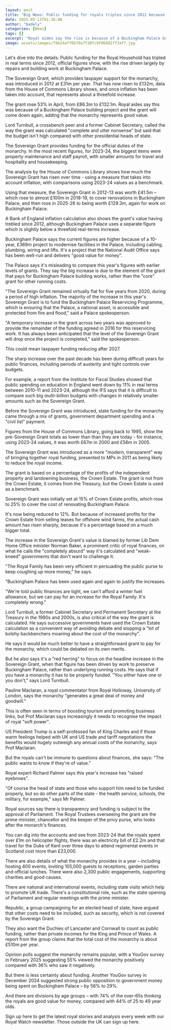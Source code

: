 ```yaml
---
layout: post
title: "Big News: Public funding for royals triples since 2012 because of Palace works"
date: 2025-05-11T01:36:06
author: "badely"
categories: [News]
tags: []
excerpt: "Royal aides say the rise is because of a Buckingham Palace building project and the funding will come down again."
image: assets/images/f8b24aff6b70a7f207c9f868027f3af7.jpg
---
```


Let's dive into the details: Public funding for the Royal Household has tripled in real terms since 2012, official figures show, with the rise driven largely by repairs and building work at Buckingham Palace.

The Sovereign Grant, which provides taxpayer support for the monarchy, was introduced in 2012 at £31m per year. That has now risen to £132m, data from the House of Commons Library shows, and once inflation has been taken into account, that represents about a threefold increase.

The grant rose 53% in April, from £86.3m to £132.1m. Royal aides say this was because of a Buckingham Palace building project and the grant will come down again, adding that the monarchy represents good value.

Lord Turnbull, a crossbench peer and a former Cabinet Secretary, called the way the grant was calculated "complete and utter nonsense" but said that the budget isn't high compared with other presidential heads of state.

The Sovereign Grant provides funding for the official duties of the monarchy. In the most recent figures, for 2023-24, the biggest items were property maintenance and staff payroll, with smaller amounts for travel and hospitality and housekeeping.

The analysis by the House of Commons Library shows how much the Sovereign Grant has risen over time - using a measure that takes into account inflation, with comparisons using 2023-24 values as a benchmark.

Using that measure, the Sovereign Grant in 2012-13 was worth £41.5m – which rose to almost £100m in 2018-19, to cover renovations in Buckingham Palace, and then rose in 2025-26 to being worth £129.3m, again for work on Buckingham Palace.

A Bank of England inflation calculation also shows the grant's value having trebled since 2012, although Buckingham Palace uses a separate figure which is slightly below a threefold real-terms increase.

Buckingham Palace says the current figures are higher because of a 10-year, £369m project to modernise facilities in the Palace, including cabling, plumbing, wiring and lifts. It's a project that the National Audit Office says has been well-run and delivers "good value for money".

The Palace says it's misleading to compare this year's figures with earlier levels of grants. They say the big increase is due to the element of the grant that pays for Buckingham Palace building works, rather than the "core" grant for other running costs.

"The Sovereign Grant remained virtually flat for five years from 2020, during a period of high inflation. The majority of the increase in this year's Sovereign Grant is to fund the Buckingham Palace Reservicing Programme, which is ensuring that the Palace, a national asset, is accessible and protected from fire and flood," said a Palace spokesperson. 

"A temporary increase in the grant across two years was approved to provide the remainder of the funding agreed in 2016 for this reservicing work. It has always been anticipated that the level of the Sovereign Grant will drop once the project is completed," said the spokesperson.

This could mean taxpayer funding reducing after 2027.

The sharp increase over the past decade has been during difficult years for public finances, including periods of austerity and tight controls over budgets.

For example, a report from the Institute for Fiscal Studies showed that public spending on education in England went down by 11% in real terms between 2010-11 and 2023-24, although the IFS says that it is difficult to compare such big multi-billion budgets with changes in relatively smaller amounts such as the Sovereign Grant.

Before the Sovereign Grant was introduced, state funding for the monarchy came through a mix of grants, government department spending and a "civil list" payment.

Figures from the House of Commons Library, going back to 1995, show the pre-Sovereign Grant totals as lower than than they are today - for instance, using 2023-24 values, it was worth £67m in 2000 and £56m in 2005.

The Sovereign Grant was introduced as a more "modern, transparent" way of bringing together royal funding, presented to MPs in 2011 as being likely to reduce the royal income.

The grant is based on a percentage of the profits of the independent property and landowning business, the Crown Estate. The grant is not from the Crown Estate, it comes from the Treasury, but the Crown Estate is used as a benchmark.

Sovereign Grant was initially set at 15% of Crown Estate profits, which rose to 25% to cover the cost of renovating Buckingham Palace.

It's now being reduced to 12%. But because of increased profits for the Crown Estate from selling leases for offshore wind farms, the actual cash amount has risen sharply, because it's a percentage based on a much bigger total.

The increase in the Sovereign Grant's value is blamed by former Lib Dem Home Office minister Norman Baker, a prominent critic of royal finances, on what he calls the "completely absurd" way it's calculated and "weak-kneed" governments that don't want to challenge it.

"The Royal Family has been very efficient in persuading the public purse to keep coughing up more money," he says.

"Buckingham Palace has been used again and again to justify the increases.

"We're told public finances are tight, we can't afford a winter fuel allowance, but we can pay for an increase for the Royal Family. It's completely wrong."

Lord Turnbull, a former Cabinet Secretary and Permanent Secretary at the Treasury in the 1990s and 2000s, is also critical of the way the grant is calculated. He says successive governments have used the Crown Estate calculation as a convenient way of avoiding debate and stopping a "lot of bolshy backbenchers moaning about the cost of the monarchy".

He says it would be much better to have a straightforward grant to pay for the monarchy, which could be debated on its own merits.

But he also says it's a "red herring" to focus on the headline increase in the Sovereign Grant, when that figure has been driven by work to preserve Buckingham Palace, rather than underlying running costs. He says that if you have a monarchy it has to be properly funded. "You either have one or you don't," says Lord Turnbull.

Pauline Maclaran, a royal commentator from Royal Holloway, University of London, says the monarchy "generates a great deal of money and goodwill."

This is often seen in terms of boosting tourism and promoting business links, but Prof Maclaran says increasingly it needs to recognise the impact of royal "soft power".

US President Trump is a self-professed fan of King Charles and if those warm feelings helped with UK and US trade and tariff negotiations the benefits would hugely outweigh any annual costs of the monarchy, says Prof Maclaran.

But the royals can't be immune to questions about finances, she says: "The public wants to know if they're of value."

Royal expert Richard Palmer says this year's increase has "raised eyebrows".

"Of course the head of state and those who support him need to be funded properly, but so do other parts of the state - the health service, schools, the military, for example," says Mr Palmer.

Royal sources say there is transparency and funding is subject to the approval of Parliament. The Royal Trustees overseeing the grant are the prime minister, chancellor and the keeper of the privy purse, who looks after the monarch's finances.

You can dig into the accounts and see from 2023-24 that the royals spent over £1m on helicopter flights, there was an electricity bill of £2.2m and that travel for the Duke of Kent over three days to attend regimental events in Scotland cost more than £23,000.

There are also details of what the monarchy provides in a year – including hosting 400 events, inviting 105,000 guests to receptions, garden parties and official lunches. There were also 2,300 public engagements, supporting charities and good causes.

There are national and international events, including state visits which help to promote UK trade. There's a constitutional role, such as the state opening of Parliament and regular meetings with the prime minister.

Republic, a group campaigning for an elected head of state, have argued that other costs need to be included, such as security, which is not covered by the Sovereign Grant.

They also want the Duchies of Lancaster and Cornwall to count as public funding, rather than private incomes for the King and Prince of Wales. A report from the group claims that the total cost of the monarchy is about £510m per year.

Opinion polls suggest the monarchy remains popular, with a YouGov survey in February 2025 suggesting 55% viewed the monarchy positively compared with 36% who saw it negatively.

But there is less certainty about funding. Another YouGov survey in December 2024 suggested strong public opposition to government money being spent on Buckingham Palace – by 56% to 29%.

And there are divisions by age groups – with 74% of the over-65s thinking the royals are good value for money, compared with 44% of 25 to 49 year olds.

Sign up here to get the latest royal stories and analysis every week with our Royal Watch newsletter. Those outside the UK can sign up here.

